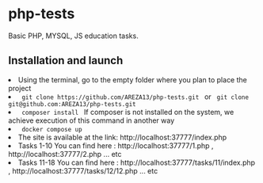 # php-tests
Basic PHP, MYSQL, JS education tasks.
<h2 tabindex="-1" dir="auto">Installation and launch </h2>
<li>Using the terminal, go to the empty folder where you plan to place the project </li>
<li><code> git clone https://github.com/AREZA13/php-tests.git </code>  or <code> git clone git@github.com:AREZA13/php-tests.git </code></li>
<li><code> composer install </code> If composer is not installed on the system, we achieve execution of this command in another way </li>
<li><code> docker compose up </code></li>
<li> The site is available at the link: http://localhost:37777/index.php</li>
<li> Tasks 1-10 You can find here : http://localhost:37777/1.php , http://localhost:37777/2.php ... etc </li>
<li> Tasks 11-18 You can find here : http://localhost:37777/tasks/11/index.php , http://localhost:37777/tasks/12/12.php ... etc </li>


                                                                                                                                      
